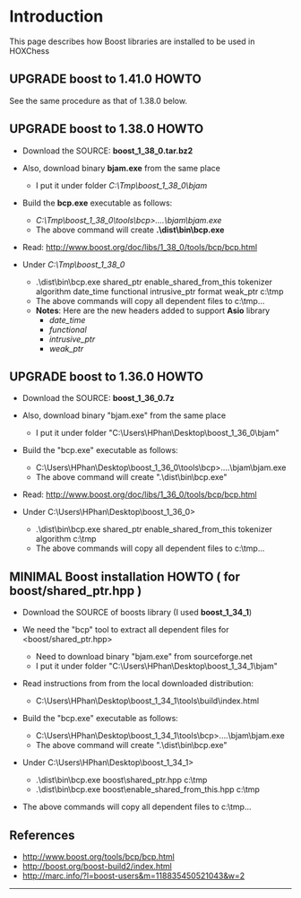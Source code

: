 # Introduction #

This page describes how Boost libraries are installed to be used in HOXChess

## UPGRADE boost to 1.41.0 HOWTO ##
See the same procedure as that of 1.38.0 below.

## UPGRADE boost to 1.38.0 HOWTO ##

  * Download the SOURCE: **boost\_1\_38\_0.tar.bz2**
  * Also, download binary **bjam.exe** from the same place
    * I put it under folder _C:\Tmp\boost\_1\_38\_0\bjam_

  * Build the **bcp.exe** executable as follows:
    * _C:\Tmp\boost\_1\_38\_0\tools\bcp>..\..\bjam\bjam.exe_
    * The above command will create **.\dist\bin\bcp.exe**

  * Read: http://www.boost.org/doc/libs/1_38_0/tools/bcp/bcp.html
  * Under _C:\Tmp\boost\_1\_38\_0_
    * .\dist\bin\bcp.exe shared\_ptr enable\_shared\_from\_this tokenizer algorithm date\_time functional intrusive\_ptr format weak\_ptr c:\tmp
    * The above commands will copy all dependent files to c:\tmp\...
    * **Notes**: Here are the new headers added to support **Asio** library
      * _date\_time_
      * _functional_
      * _intrusive\_ptr_
      * _weak\_ptr_

## UPGRADE boost to 1.36.0 HOWTO ##

  * Download the SOURCE: **boost\_1\_36\_0.7z**
  * Also, download binary "bjam.exe" from the same place
    * I put it under folder "C:\Users\HPhan\Desktop\boost\_1\_36\_0\bjam"

  * Build the "bcp.exe" executable as follows:
    * C:\Users\HPhan\Desktop\boost\_1\_36\_0\tools\bcp>..\..\bjam\bjam.exe
    * The above command will create ".\dist\bin\bcp.exe"

  * Read: http://www.boost.org/doc/libs/1_36_0/tools/bcp/bcp.html
  * Under C:\Users\HPhan\Desktop\boost\_1\_36\_0>
    * .\dist\bin\bcp.exe shared\_ptr enable\_shared\_from\_this tokenizer algorithm c:\tmp
    * The above commands will copy all dependent files to c:\tmp\...

## MINIMAL Boost installation HOWTO ( for boost/shared\_ptr.hpp ) ##

  * Download the SOURCE of boosts library (I used **boost\_1\_34\_1**)

  * We need the "bcp" tool to extract all dependent files for <boost/shared\_ptr.hpp>
    * Need to download binary "bjam.exe" from sourceforge.net
    * I put it under folder "C:\Users\HPhan\Desktop\boost\_1\_34\_1\bjam"
  * Read instructions from from the local downloaded distribution:
    * C:\Users\HPhan\Desktop\boost\_1\_34\_1\tools\build\index.html

  * Build the "bcp.exe" executable as follows:
    * C:\Users\HPhan\Desktop\boost\_1\_34\_1\tools\bcp>..\..\bjam\bjam.exe
    * The above command will create ".\dist\bin\bcp.exe"

  * Under C:\Users\HPhan\Desktop\boost\_1\_34\_1>
    * .\dist\bin\bcp.exe boost\shared\_ptr.hpp c:\tmp
    * .\dist\bin\bcp.exe boost\enable\_shared\_from\_this.hpp c:\tmp
  * The above commands will copy all dependent files to c:\tmp\...

## References ##
  * http://www.boost.org/tools/bcp/bcp.html
  * http://boost.org/boost-build2/index.html
  * http://marc.info/?l=boost-users&m=118835450521043&w=2


---
